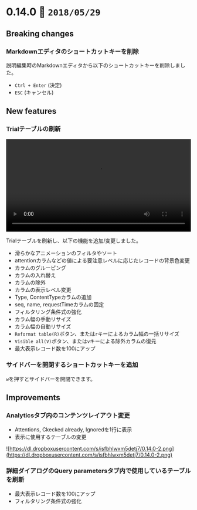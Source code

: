 0.14.0   :calendar: `2018/05/29` 
===============================

## Breaking changes

### Markdownエディタのショートカットキーを削除

説明編集時のMarkdownエディタから以下のショートカットキーを削除しました。

* `Ctrl + Enter` (決定)
* `ESC` (キャンセル)


## New features

### Trialテーブルの刷新

<video controls src="https://dl.dropboxusercontent.com/s/tqyefnn609w0kr4/0.14.0-1.mp4" type="video/mp4" width="100%"></video>

Trialテーブルを刷新し、以下の機能を追加/変更しました。

* 滑らかなアニメーションのフィルタやソート
* attentionカラムなどの値による要注意レベルに応じたレコードの背景色変更
* カラムのグルーピング
* カラムの入れ替え
* カラムの除外
* カラムの表示レベル変更
* Type, ContentTypeカラムの追加
* seq, name, requestTimeカラムの固定
* フィルタリング条件式の強化
* カラム幅の手動リサイズ
* カラム幅の自動リサイズ
* `Reformat table(R)`ボタン、または`r`キーによるカラム幅の一括リサイズ
* `Visible all(V)`ボタン、または`v`キーによる除外カラムの復元
* 最大表示レコード数を100にアップ


### サイドバーを開閉するショートカットキーを追加

`w`を押すとサイドバーを開閉できます。


## Improvements

### Analyticsタブ内のコンテンツレイアウト変更

* Attentions, Ckecked already, Ignoredを1行に表示
* 表示に使用するテーブルの変更

![https://dl.dropboxusercontent.com/s/isfbhlwxm5detj7/0.14.0-2.png](https://dl.dropboxusercontent.com/s/isfbhlwxm5detj7/0.14.0-2.png)


### 詳細ダイアログのQuery parametersタブ内で使用しているテーブルを刷新

* 最大表示レコード数を100にアップ
* フィルタリング条件式の強化
